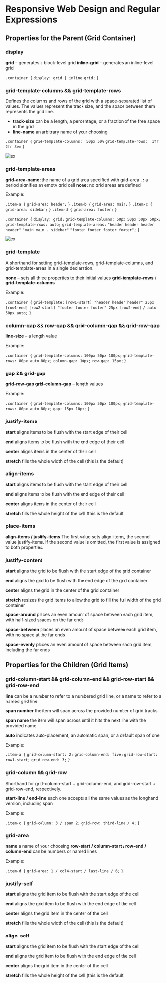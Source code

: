 # Responsive Web Design and Regular Expressions

## Properties for the Parent (Grid Container)

### display

**grid** – generates a block-level grid
**inline-grid** – generates an inline-level grid

`.container {`
  `display: grid | inline-grid;`
`}`

### grid-template-columns && grid-template-rows

Defines the columns and rows of the grid with a space-separated list of values.
The values represent the track size, and the space between them represents the grid line.

- **track-size** can be a length, a percentage, or a fraction of the free space in the grid
- **line-name** an arbitrary name of your choosing

`.container {`
  `grid-template-columns:  50px 50%`
  `grid-template-rows:  1fr 2fr 3em`
`}`

![ex](/files/Read04-1.png)

### grid-template-areas

**grid-area-name:** the name of a grid area specified with grid-area
**. :** a period signifies an empty grid cell
**none:**  no grid areas are defined

Example:

`.item-a {`
  `grid-area: header;`
`}`
`.item-b {`
  `grid-area: main;`
`}`
`.item-c {`
  `grid-area: sidebar;`
`}`
`.item-d {`
  `grid-area: footer;`
`}`

`.container {`
  `display: grid;`
  `grid-template-columns: 50px 50px 50px 50px;`
  `grid-template-rows: auto;`
  `grid-template-areas:`
    `"header header header header"`
    `"main main . sidebar"`
    `"footer footer footer footer";`
`}`

![ex](/files/Read04-2.png)

### grid-template

A shorthand for setting grid-template-rows, grid-template-columns, and grid-template-areas in a single declaration.

**none** – sets all three properties to their initial values
**grid-template-rows** / **grid-template-columns**

Example:

`.container {`
  `grid-template:`
    `[row1-start] "header header header" 25px [row1-end]`
    `[row2-start] "footer footer footer" 25px [row2-end]`
    `/ auto 50px auto;`
`}`

### column-gap && row-gap && grid-column-gap && grid-row-gap

**line-size** – a length value

Example:

`.container {`
  `grid-template-columns: 100px 50px 100px;`
  `grid-template-rows: 80px auto 80px;`
  `column-gap: 10px;`
  `row-gap: 15px;`
`}`

### gap && grid-gap

**grid-row-gap grid-column-gap** – length values

Example:

`.container {`
  `grid-template-columns: 100px 50px 100px;`
  `grid-template-rows: 80px auto 80px;`
  `gap: 15px 10px;`
`}`

### justify-items

**start** aligns items to be flush with the start edge of their cell

**end** aligns items to be flush with the end edge of their cell

**center** aligns items in the center of their cell

**stretch** fills the whole width of the cell (this is the default)

### align-items

**start** aligns items to be flush with the start edge of their cell

**end** aligns items to be flush with the end edge of their cell

**center** aligns items in the center of their cell

**stretch**  fills the whole height of the cell (this is the default)

### place-items

**align-items / justify-items** The first value sets align-items, the second value justify-items. If the second value is omitted, the first value is assigned to both properties.

### justify-content

**start** aligns the grid to be flush with the start edge of the grid container

**end** aligns the grid to be flush with the end edge of the grid container

**center** aligns the grid in the center of the grid container

**stretch** resizes the grid items to allow the grid to fill the full width of the grid container

**space-around** places an even amount of space between each grid item, with half-sized spaces on the far ends

**space-between** places an even amount of space between each grid item, with no space at the far ends

**space-evenly** places an even amount of space between each grid item, including the far ends

## Properties for the Children (Grid Items)

### grid-column-start && grid-column-end && grid-row-start && grid-row-end

**line** can be a number to refer to a numbered grid line, or a name to refer to a named grid line

**span number** the item will span across the provided number of grid tracks

**span name** the item will span across until it hits the next line with the provided name

**auto**  indicates auto-placement, an automatic span, or a default span of one

Example:

`.item-a {`
  `grid-column-start: 2;`
  `grid-column-end: five;`
  `grid-row-start: row1-start;`
  `grid-row-end: 3;`
`}`

### grid-column && grid-row

Shorthand for grid-column-start + grid-column-end, and grid-row-start + grid-row-end, respectively.

**start-line / end-line** each one accepts all the same values as the longhand version, including span

Example:

`.item-c {`
  `grid-column: 3 / span 2;`
  `grid-row: third-line / 4;`
`}`

### grid-area

**name** a name of your choosing
**row-start / column-start / row-end / column-end** can be numbers or named lines

Example:

`.item-d {`
  `grid-area: 1 / col4-start / last-line / 6;`
`}`

### justify-self

**start** aligns the grid item to be flush with the start edge of the cell

**end**  aligns the grid item to be flush with the end edge of the cell

**center**  aligns the grid item in the center of the cell

**stretch** fills the whole width of the cell (this is the default)

### align-self

**start** aligns the grid item to be flush with the start edge of the cell

**end** aligns the grid item to be flush with the end edge of the cell

**center** aligns the grid item in the center of the cell

**stretch** fills the whole height of the cell (this is the default)
